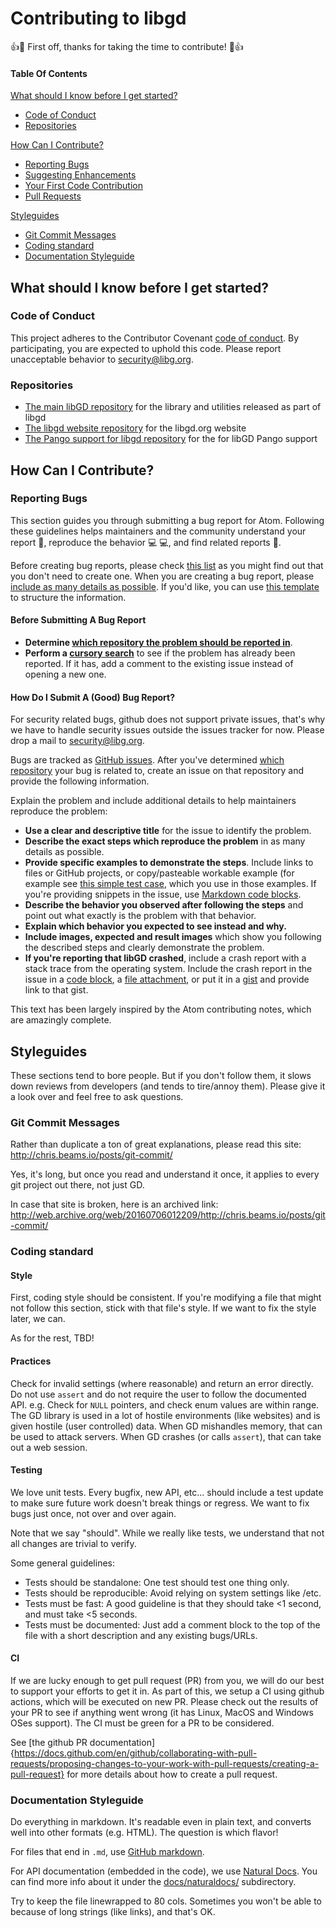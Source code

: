 # Contributing to libgd

:+1::tada: First off, thanks for taking the time to contribute! :tada::+1:

#### Table Of Contents

[What should I know before I get started?](#what-should-i-know-before-i-get-started)
  * [Code of Conduct](#code-of-conduct)
  * [Repositories](#Repositories)

[How Can I Contribute?](#how-can-i-contribute)
  * [Reporting Bugs](#reporting-bugs)
  * [Suggesting Enhancements](#suggesting-enhancements)
  * [Your First Code Contribution](#your-first-code-contribution)
  * [Pull Requests](#pull-requests)

[Styleguides](#styleguides)
  * [Git Commit Messages](#git-commit-messages)
  * [Coding standard](#coding-standard)
  * [Documentation Styleguide](#documentation-styleguide)

## What should I know before I get started?

### Code of Conduct

This project adheres to the Contributor Covenant [code of conduct](CODE_OF_CONDUCT.md).
By participating, you are expected to uphold this code.
Please report unacceptable behavior to [security@libg.org](mailto:security@libgd.org).

### Repositories

* [The main libGD repository](https://github.com/libgd/libgd) for the library and utilities released as part of libgd
* [The libgd website repository](https://github.com/libgd/website) for the libgd.org website
* [The Pango support for libgd repository](https://github.com/libgd/gd-pango) for the for libGD Pango support


## How Can I Contribute?

### Reporting Bugs

This section guides you through submitting a bug report for Atom. Following these guidelines helps maintainers and the community understand your report :pencil:, reproduce the behavior :computer: :computer:, and find related reports :mag_right:.

Before creating bug reports, please check [this list](#before-submitting-a-bug-report) as you might find out that you don't need to create one. When you are creating a bug report, please [include as many details as possible](#how-do-i-submit-a-good-bug-report). If you'd like, you can use [this template](#template-for-submitting-bug-reports) to structure the information.

#### Before Submitting A Bug Report

* **Determine [which repository the problem should be reported in](#atom-and-packages)**.
* **Perform a [cursory search](https://github.com/issues?q=+is%3Aissue+user%3Alibgd)** to see if the problem has already been reported. If it has, add a comment to the existing issue instead of opening a new one.

#### How Do I Submit A (Good) Bug Report?

For security related bugs, github does not support private issues, that's why we have to handle security issues outside the issues tracker for now. Please drop a mail to [security@libg.org](mailto:security@libgd.org).

Bugs are tracked as [GitHub issues](https://guides.github.com/features/issues/). After you've determined [which repository](#repositories) your bug is related to, create an issue on that repository and provide the following information.

Explain the problem and include additional details to help maintainers reproduce the problem:

* **Use a clear and descriptive title** for the issue to identify the problem.
* **Describe the exact steps which reproduce the problem** in as many details as possible.
* **Provide specific examples to demonstrate the steps**. Include links to files or GitHub projects, or copy/pasteable workable example (for example see [this simple test case](https://github.com/libgd/libgd/blob/master/tests/gd/gd_null.c), which you use in those examples. If you're providing snippets in the issue, use [Markdown code blocks](https://help.github.com/articles/markdown-basics/#multiple-lines).
* **Describe the behavior you observed after following the steps** and point out what exactly is the problem with that behavior.
* **Explain which behavior you expected to see instead and why.**
* **Include images, expected and result images** which show you following the described steps and clearly demonstrate the problem.
* **If you're reporting that libGD crashed**, include a crash report with a stack trace from the operating system. Include the crash report in the issue in a [code block](https://help.github.com/articles/markdown-basics/#multiple-lines), a [file attachment](https://help.github.com/articles/file-attachments-on-issues-and-pull-requests/), or put it in a [gist](https://gist.github.com/) and provide link to that gist.


This text has been largely inspired by the Atom contributing notes, which are amazingly complete.

## Styleguides

These sections tend to bore people. But if you don't follow them, it slows
down reviews from developers (and tends to tire/annoy them). Please give it
a look over and feel free to ask questions.

### Git Commit Messages

Rather than duplicate a ton of great explanations, please read this site:
http://chris.beams.io/posts/git-commit/

Yes, it's long, but once you read and understand it once, it applies to
every git project out there, not just GD.

In case that site is broken, here is an archived link:
http://web.archive.org/web/20160706012209/http://chris.beams.io/posts/git-commit/

### Coding standard

#### Style

First, coding style should be consistent. If you're modifying a file that
might not follow this section, stick with that file's style. If we want to
fix the style later, we can.

As for the rest, TBD!

#### Practices

Check for invalid settings (where reasonable) and return an error directly.
Do not use `assert` and do not require the user to follow the documented API.
e.g. Check for `NULL` pointers, and check enum values are within range. The
GD library is used in a lot of hostile environments (like websites) and is
given hostile (user controlled) data. When GD mishandles memory, that can be
used to attack servers. When GD crashes (or calls `assert`), that can take
out a web session.

#### Testing

We love unit tests. Every bugfix, new API, etc... should include a test update
to make sure future work doesn't break things or regress. We want to fix bugs
just once, not over and over again.

Note that we say "should". While we really like tests, we understand that not
all changes are trivial to verify.

Some general guidelines:

* Tests should be standalone: One test should test one thing only.
* Tests should be reproducible: Avoid relying on system settings like /etc.
* Tests must be fast: A good guideline is that they should take <1 second,
  and must take <5 seconds.
* Tests must be documented: Just add a comment block to the top of the file
  with a short description and any existing bugs/URLs.

#### CI

If we are lucky enough to get pull request (PR) from you, we will do our best to support your efforts to get it in. As part of this, we setup a CI using github actions, which will be executed on new PR. Please check out the results of your PR to see if anything went wrong (it has Linux, MacOS and Windows OSes support). The CI must be green for a PR to be considered.

See [the github PR documentation]{https://docs.github.com/en/github/collaborating-with-pull-requests/proposing-changes-to-your-work-with-pull-requests/creating-a-pull-request} for more details about how to create a pull request.

### Documentation Styleguide

Do everything in markdown. It's readable even in plain text, and converts
well into other formats (e.g. HTML). The question is which flavor!

For files that end in `.md`, use
[GitHub markdown](https://guides.github.com/features/mastering-markdown/).

For API documentation (embedded in the code), we use
[Natural Docs](http://www.naturaldocs.org/). You can find more info about
it under the [docs/naturaldocs/](docs/naturaldocs/) subdirectory.

Try to keep the file linewrapped to 80 cols. Sometimes you won't be able to
because of long strings (like links), and that's OK.
